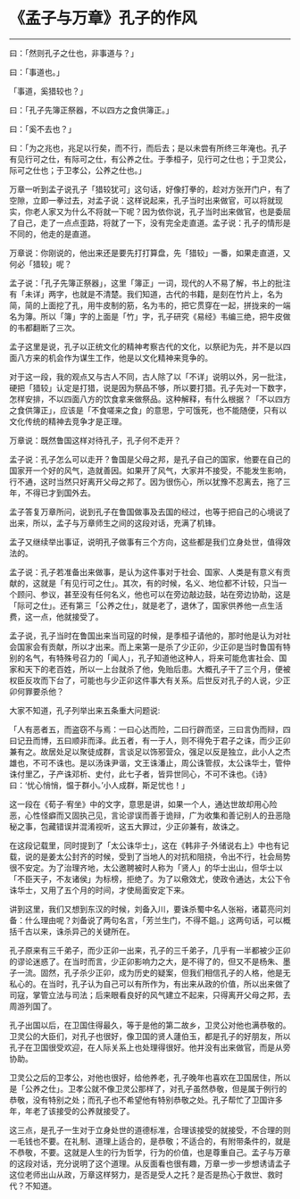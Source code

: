 # 《孟子与万章》孔子的作风

------

曰：「然则孔子之仕也，非事道与？」

曰：「事道也。」

「事道，奚猎较也？」

曰：「孔子先簿正祭器，不以四方之食供簿正。」

曰：「奚不去也？」

曰：「为之兆也，兆足以行矣，而不行，而后去；是以未尝有所终三年淹也。孔子有见行可之仕，有际可之仕，有公养之仕。于季桓子，见行可之仕也；于卫灵公，际可之仕也；于卫孝公，公养之仕也。」

万章一听到孟子说孔子「猎较犹可」这句话，好像打拳的，趁对方张开门户，有了空隙，立即一拳过去，对孟子说：这样说起来，孔子当时出来做官，可以将就现实，你老人家又为什么不将就一下呢？因为依你说，孔子当时出来做官，也是委屈了自己，走了一点点歪路，将就了一下，没有完全走直道。孟子说：孔子的情形是不同的，他走的是直道。

万章说：你刚说的，他出来还是要先打打算盘，先「猎较」一番，如果走直道，又何必「猎较」呢？

孟子说：「孔子先簿正祭器」，这里「簿正」一词，现代的人不易了解，书上的批注有「未详」两字，也就是不清楚。我们知道，古代的书籍，是刻在竹片上，名为简，简的上面挖了孔，用牛皮制的筋，名为韦的，把它贯穿在一起，拼拢来的一端名为簿。所以「簿」字的上面是「竹」字，孔子研究《易经》韦编三绝，把牛皮做的韦都翻断了三次。

孟子这里是说，孔子以正统文化的精神考察古代的文化，以祭祀为先，并不是以四面八方来的机会作为谋生工作，他是以文化精神来竞争的。

对于这一段，我的观点又与古人不同，古人除了以「不详」说明以外，另一批注，硬把「猎较」认定是打猎，说是因为祭品不够，所以要打猎。孔子先对一下数字，怎样安排，不以四面八方的饮食拿来做祭品。这种解释，有什么根据？「不以四方之食供簿正」，应该是「不食嗟来之食」的意思，宁可饿死，也不能随便，只有以文化传统的精神去竞争才是正理。

万章说：既然鲁国这样对待孔子，孔子何不走开？

孟子说：孔子怎么可以走开？鲁国是父母之邦，是孔子自己的国家，他要在自己的国家开一个好的风气，造就善因。如果开了风气，大家并不接受，不能发生影响，行不通，这时当然只好离开父母之邦了。因为很伤心，所以犹豫不忍离去，拖了三年，不得已才到国外去。

孟子答复万章所问，说到孔子在鲁国做事及去国的经过，也等于把自己的心境说了出来，所以，孟子与万章师生之间的这段对话，充满了机锋。

孟子又继续举出事证，说明孔子做事有三个方向，这些都是我们立身处世，值得效法的。

孟子说：孔子若准备出来做事，是认为这件事对于社会、国家、人类是有意义有贡献的，这就是「有见行可之仕」。其次，有的时候，名义、地位都不计较，只当一个顾问、参议，甚至没有任何名义，他也可以在旁边敲边鼓，站在旁边协助，这是「际可之仕」。还有第三「公养之仕」，就是老了，退休了，国家供养他一点生活费，这一点，他就接受了。

孟子说，孔子当时在鲁国出来当司寇的时候，是季桓子请他的，那时他是认为对社会国家会有贡献，所以才出来。而上来第一是杀了少正卯，少正卯是当时鲁国有特别的名气，有特殊号召力的「闻人」，孔子知道他这种人，将来可能危害社会、国家和天下的老百姓，所以一上台就杀了他，免贻后患。大概孔子干了三个月，便被权臣反攻而下台了，可能也与少正卯这件事大有关系。后世反对孔子的人说，少正卯何罪要杀他？

大家不知道，孔子列举出来五条重大问题说:

「人有恶者五，而盗窃不与焉：一曰心达而险，二曰行辟而坚，三曰言伪而辩，四曰记丑而博，五曰顺非而泽。此五者，有一于人，则不得免于君子之诛，而少正卯兼有之。故居处足以聚徒成群，言谈足以饰邪营众，强足以反是独立，此小人之杰雄也，不可不诛也。是以汤诛尹谐，文王诛潘止，周公诛管叔，太公诛华士，管仲诛付里乙，子产诛邓析、史付，此七子者，皆异世同心，不可不诛也。《诗》曰：‘忧心悄悄，愠于群小。’小人成群，斯足忧也！」

这一段在《荀子·宥坐》中的文字，意思是讲，如果一个人，通达世故却用心险恶，心性怪癖而又固执己见，言论谬误而善于诡辩，广为收集和善记别人的丑恶隐秘之事，包藏错误并混淆视听，这五大罪过，少正卯兼有，故诛之。

在这段记载里，同时提到了「太公诛华士」，这在《韩非子·外储说右上》中也有记载，说的是姜太公封齐的时候，受到了当地人的对抗和阻挠，令出不行，社会局势很不安定。为了治理齐地，太公邀聘被时人称为「贤人」的华士出山，但华士以「不臣天子，不友诸侯」为标榜，拒绝了。为了以儆效尤，使政令通达，太公下令诛华士，又用了五个月的时间，才使局面安定下来。

讲到这里，我们又想到东汉的时候，刘备入川，要诛杀蜀中名人张裕，诸葛亮问刘备：什么理由呢？刘备说了两句名言，「芳兰生门，不得不鉏。」这两句话，可以概括千古以来，诛杀异己的关键所在。

孔子原来有三千弟子，而少正卯一出来，孔子的三千弟子，几乎有一半都被少正卯的谬论迷惑了。在当时而言，少正卯影响力之大，是不得了的，但又不是杨朱、墨子一流。固然，孔子杀少正卯，成为历史的疑案，但我们相信孔子的人格，他是无私心的。在当时，孔子认为自己可以有所作为，有出来从政的价值，所以出来做了司寇，掌管立法与司法；后来眼看良好的风气建立不起来，只得离开父母之邦，去周游列国了。

孔子出国以后，在卫国住得最久，等于是他的第二故乡，卫灵公对他也满恭敬的。卫灵公的大臣们，对孔子也很好，像卫国的贤人蘧伯玉，都是孔子的好朋友，所以孔子在卫国很受欢迎，在人际关系上也处理得很好。他并没有出来做官，而是从旁协助。

卫灵公之后的卫孝公，对他也很好，给他养老，孔子晚年也喜欢在卫国居住，所以是「公养之仕」。卫孝公就不像卫灵公那样了，对孔子虽然恭敬，但是属于例行的恭敬，没有特别之处；而孔子也不希望他有特别恭敬之处。孔子帮忙了卫国许多年，年老了该接受的公养就接受了。

这三点，是孔子一生对于立身处世的道德标准，合理该接受的就接受，不合理的则一毛钱也不要。在礼制、道理上适合的，是恭敬；不适合的，有附带条件的，就是不恭敬，不要。这就是人生的行为哲学，行为的价值，也是尊重自己。孟子与万章的这段对话，充分说明了这个道理。从反面看也很有趣，万章一步一步想诱请孟子这位老师出山从政，万章这样努力，是否是受人之托？是否是热心于救世、救时代？不知道。

